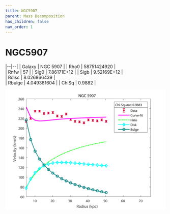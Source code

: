 ```yaml
---
title: NGC5907
parent: Mass Decomposition
has_children: false
nav_order: 1
---
```


# NGC5907

|--|--|
| Galaxy    | NGC 5907	 |
| Rho0     |	58751424920		   |   
| Rnfw  | 57		  |
| Sig0     | 7.86171E+12		 |
| Sigb     | 9.52169E+12		|  
| Rdisc  | 8.026866439		|   
| Rbulge      | 4.049381604	 | 
| ChiSq | 0.9882 |

![](/assets/plot/NGC5907.jpg)

